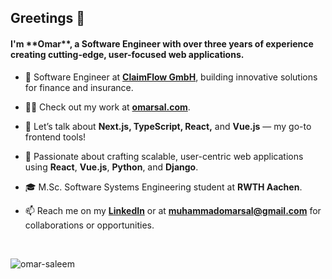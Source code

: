 <h2 align="left">Greetings 👋</h2>
<h4 align="left">I'm **Omar**, a Software Engineer with over three years of experience creating cutting-edge, user-focused web applications.</h4>

- 🔭 Software Engineer at [**ClaimFlow GmbH**](https://en.claimflow.de/), building innovative solutions for finance and insurance.

- 👨‍💻 Check out my work at [**omarsal.com**](https://omarsal.com).

- 💬 Let’s talk about **Next.js, TypeScript, React,** and **Vue.js** — my go-to frontend tools!

- 🌱 Passionate about crafting scalable, user-centric web applications using **React**, **Vue.js**, **Python**, and **Django**.

- 🎓 M.Sc. Software Systems Engineering student at **RWTH Aachen**.

- 📫 Reach me on my [**LinkedIn**](https://linkedin.com/in/m-omar-sal) or at [**muhammadomarsal@gmail.com**](mailto:muhammadomarsal@gmail.com?subject=Let's%20get%20in%20touch!%20%5B%20Your%20Reason%20%5D&body=Hey%20Omar!%0D%0A%0D%0AName%3A%20%5B%20Your%20Name%20%5D%0D%0ACategory%3A%20%5B%20Discussion%20%7C%20Invitation%20%7C%20Opportunity%20%7C%20Collaboration%20%7C%20Other%20%5D%0D%0A%0D%0A%5B%20Your%20Message%20%5D) for collaborations or opportunities.

<br />

<p align="left"> <img src="https://komarev.com/ghpvc/?username=omar-saleem&label=Profile%20views&color=0e75b6&style=flat" alt="omar-saleem" /> </p>

